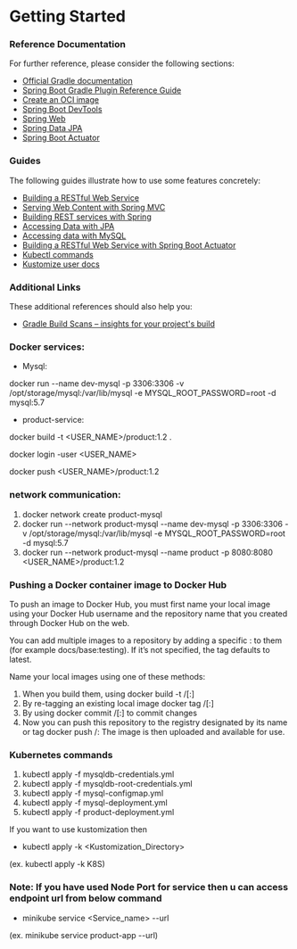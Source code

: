 # Getting Started

### Reference Documentation
For further reference, please consider the following sections:

* [Official Gradle documentation](https://docs.gradle.org)
* [Spring Boot Gradle Plugin Reference Guide](https://docs.spring.io/spring-boot/docs/2.5.3/gradle-plugin/reference/html/)
* [Create an OCI image](https://docs.spring.io/spring-boot/docs/2.5.3/gradle-plugin/reference/html/#build-image)
* [Spring Boot DevTools](https://docs.spring.io/spring-boot/docs/2.5.3/reference/htmlsingle/#using-boot-devtools)
* [Spring Web](https://docs.spring.io/spring-boot/docs/2.5.3/reference/htmlsingle/#boot-features-developing-web-applications)
* [Spring Data JPA](https://docs.spring.io/spring-boot/docs/2.5.3/reference/htmlsingle/#boot-features-jpa-and-spring-data)
* [Spring Boot Actuator](https://docs.spring.io/spring-boot/docs/2.5.3/reference/htmlsingle/#production-ready)

### Guides
The following guides illustrate how to use some features concretely:

* [Building a RESTful Web Service](https://spring.io/guides/gs/rest-service/)
* [Serving Web Content with Spring MVC](https://spring.io/guides/gs/serving-web-content/)
* [Building REST services with Spring](https://spring.io/guides/tutorials/bookmarks/)
* [Accessing Data with JPA](https://spring.io/guides/gs/accessing-data-jpa/)
* [Accessing data with MySQL](https://spring.io/guides/gs/accessing-data-mysql/)
* [Building a RESTful Web Service with Spring Boot Actuator](https://spring.io/guides/gs/actuator-service/)
* [Kubectl commands](https://kubernetes.io/docs/reference/kubectl/cheatsheet/)
* [Kustomize user docs](https://kubectl.docs.kubernetes.io/references/kustomize/kustomization/)

### Additional Links
These additional references should also help you:

* [Gradle Build Scans – insights for your project's build](https://scans.gradle.com#gradle)

### Docker services:
- Mysql: 

docker run --name dev-mysql -p 3306:3306 -v /opt/storage/mysql:/var/lib/mysql -e MYSQL_ROOT_PASSWORD=root -d mysql:5.7

- product-service:

docker build -t <USER_NAME>/product:1.2 .

docker login -user <USER_NAME>

docker push <USER_NAME>/product:1.2

### network communication:
1. docker network create product-mysql
2. docker run --network product-mysql --name dev-mysql -p 3306:3306 -v /opt/storage/mysql:/var/lib/mysql -e MYSQL_ROOT_PASSWORD=root -d mysql:5.7
3. docker run --network product-mysql --name product -p 8080:8080 <USER_NAME>/product:1.2


### Pushing a Docker container image to Docker Hub
To push an image to Docker Hub, you must first name your local image using your Docker Hub username and the repository name that you created through Docker Hub on the web.

You can add multiple images to a repository by adding a specific :<tag> to them (for example docs/base:testing). If it’s not specified, the tag defaults to latest.

Name your local images using one of these methods:

1. When you build them, using 
		docker build -t <hub-user>/<repo-name>[:<tag>]
2. By re-tagging an existing local image 
		docker tag <existing-image> <hub-user>/<repo-name>[:<tag>]
3. By using 
		docker commit <existing-container> <hub-user>/<repo-name>[:<tag>] to commit changes
4. Now you can push this repository to the registry designated by its name or tag
 		docker push <hub-user>/<repo-name>:<tag>
The image is then uploaded and available for use.

	
### Kubernetes commands

1. kubectl apply -f mysqldb-credentials.yml
2. kubectl apply -f mysqldb-root-credentials.yml
3. kubectl apply -f mysql-configmap.yml
4. kubectl apply -f mysql-deployment.yml
5. kubectl apply -f product-deployment.yml

If you want to use kustomization then 
- kubectl apply -k <Kustomization_Directory>
	
 (ex. kubectl apply -k K8S)


### Note: If you have used Node Port for service then u can access endpoint url from below command
- minikube service <Service_name> --url
	
 (ex. minikube service product-app --url)
	






